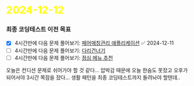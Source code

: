 # <span style="color:yellow">2024-12-12</span>

### 최종 코딩테스트 이전 목표
- [x] 4시간만에 다음 문제 풀어보기: [페어매칭관리 애플리케이션](https://github.com/woowacourse/java-pairmatching-precourse) ✅ 2024-12-11
- [ ] 4시간만에 다음 문제 풀어보기: [다리건너기](https://github.com/bark20/java-bridge)
- [ ] 4시간만에 다음 문제 풀어보기: [점심 메뉴 추천](https://github.com/70825/java-menu)

오늘은 컨디션 문제로 쉬어가야 할 것 같다... 압박감 때문에 오늘 한숨도 못잤고 오후가 되어서야 3시간 쪽잠을 잤다... 생활 패턴을 최종 코딩테스트까지 돌려놔야 할텐데..